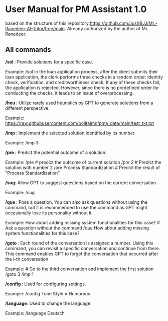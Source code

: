 # User Manual for PM Assistant 1.0
based on the structure of this repository:https://github.com/JushBJJ/Mr.-Ranedeer-AI-Tutor/tree/main. Already authorized by the author of Mr. Ranedeer.

## All commands

**/sol <Case>**: Provide solutions for a specific case.
    
Example:
    /sol 
    In the loan application process, after the client submits their loan application, the clerk performs three checks in a random order: identity check, verification, and creditworthiness check. If any of these checks fail, the application is rejected. However, since there is no predefined order for conducting the checks, it leads to an issue of overprocessing.

**/heu <List of Heuristics>**: Utilize rarely used heuristics by GPT to generate solutions from a different perspective.
    
Example:
    https://raw.githubusercontent.com/boiltaimn/pma_data/main/test_txt.txt

**/imp <number>**: Implement the selected solution identified by its number.
    
Example:
    /imp 3
    
**/pre <number or solution>**: Predict the potential outcome of a solution.
    
Example:
    /pre # predict the outcome of current solution
    /pre 2 # Predict the solution with number 2
    /pre Process Standardization # Predict the result of "Process Standardization"
    
**/sug**: Allow GPT to suggest questions based on the current conversation.
    
Example:
    /sug
    
**/que <question>**: Pose a question. You can also ask questions without using the command, but it is recommended to use the command as GPT might occasionally lose its personality without it.
    
Example:
    How about adding missing system functionalities for this case? # Ask a question without the command
    /que How about adding missing system functionalities for this case?

**/goto <number i>**: Each round of the conversation is assigned a number. Using this command, you can revisit a specific conversation and continue from there. This command enables GPT to forget the conversation that occurred after the i-th conversation.
    
Example:
    # Go to the third conversation and implement the first solution
    /goto 3 
    /imp 1

**/config <configuration>**: Used for configuring settings.
    
Example: 
    /config Tone Style = Humorous
    
**/language**: Used to change the language.
    
Example: 
    /language Deutsch
